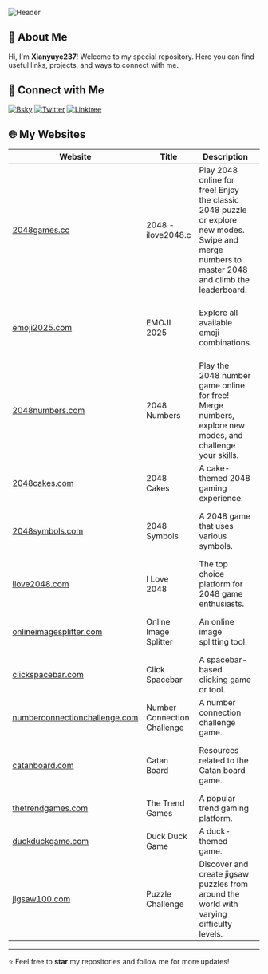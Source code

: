 ![Header](https://capsule-render.vercel.app/api?type=wave&color=gradient&height=200&section=header&text=Welcome%20to%20My%20GitHub!&fontSize=40)

## 🌟 About Me

Hi, I'm **Xianyuye237**! Welcome to my special repository. Here you can find useful links, projects, and ways to connect with me.

## 🔗 Connect with Me

[![Bsky](https://img.shields.io/badge/Bsky-Profile-blue?logo=bsky)](https://bsky.app/profile/xianyuye.bsky.social)
[![Twitter](https://img.shields.io/badge/Twitter-Profile-blue?logo=twitter)](https://x.com/xianyuye237)
[![Linktree](https://img.shields.io/badge/Linktree-Profile-blue?logo=linktree)](https://linktr.ee/xianyuye)

## 🌐 My Websites

| Website                                                                 | Title                       | Description                                                                                                                                      | Features                                                                                                              |
| ----------------------------------------------------------------------- | --------------------------- | ------------------------------------------------------------------------------------------------------------------------------------------------ | --------------------------------------------------------------------------------------------------------------------- |
| [2048games.cc](https://2048games.cc/)                                   | 2048 - ilove2048.c          | Play 2048 online for free! Enjoy the classic 2048 puzzle or explore new modes. Swipe and merge numbers to master 2048 and climb the leaderboard. | Offers multiple 2048 variants, including animals, fruits, and Christmas-themed versions.                              |
| [emoji2025.com](https://emoji2025.com/)                                 | EMOJI 2025                  | Explore all available emoji combinations.                                                                                                        | Offers emoji search, combination recommendations, and an emoji kitchen feature.                                       |
| [2048numbers.com](https://2048numbers.com/)                             | 2048 Numbers                | Play the 2048 number game online for free! Merge numbers, explore new modes, and challenge your skills.                                          | Focuses on the numeric version of 2048, providing 4x4, 5x5, 6x6, and other board sizes.                               |
| [2048cakes.com](https://2048cakes.com/)                                 | 2048 Cakes                  | A cake-themed 2048 gaming experience.                                                                                                            | Offers a cake-themed variant of the 2048 game.                                                                        |
| [2048symbols.com](https://2048symbols.com/)                             | 2048 Symbols                | A 2048 game that uses various symbols.                                                                                                           | Provides a symbols version of 2048, including math and currency symbols.                                              |
| [ilove2048.com](https://ilove2048.com/)                                 | I Love 2048                 | The top choice platform for 2048 game enthusiasts.                                                                                               | Main 2048 website, possibly offering multiple 2048 variants.                                                          |
| [onlineimagesplitter.com](https://onlineimagesplitter.com/)             | Online Image Splitter       | An online image splitting tool.                                                                                                                  | Provides online image splitting and processing features.                                                              |
| [clickspacebar.com](https://clickspacebar.com/)                         | Click Spacebar              | A spacebar-based clicking game or tool.                                                                                                          | Possibly a game or tool that revolves around spacebar clicks.                                                         |
| [numberconnectionchallenge.com](https://numberconnectionchallenge.com/) | Number Connection Challenge | A number connection challenge game.                                                                                                              | Provides a number-connection type challenge.                                                                          |
| [catanboard.com](https://catanboard.com/)                               | Catan Board                 | Resources related to the Catan board game.                                                                                                       | Possibly provides tools or resources related to the Catan board game.                                                 |
| [thetrendgames.com](https://thetrendgames.com/)                         | The Trend Games             | A popular trend gaming platform.                                                                                                                 | Provides currently trending games.                                                                                    |
| [duckduckgame.com](https://duckduckgame.com/)                           | Duck Duck Game              | A duck-themed game.                                                                                                                              | Offers a duck-themed gaming experience.                                                                               |
| [jigsaw100.com](http://jigsaw100.com/)                                  | Puzzle Challenge            | Discover and create jigsaw puzzles from around the world with varying difficulty levels.                                                         | Features multimedia puzzle studio, intelligent difficulty adjustment, and global puzzle discovery with cultural tags. |

---

⭐️ Feel free to **star** my repositories and follow me for more updates!
